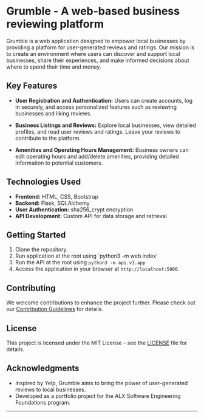 # Grumble - A web-based business reviewing platform

Grumble is a web application designed to empower local businesses by providing a platform for user-generated reviews and ratings. Our mission is to create an environment where users can discover and support local businesses, share their experiences, and make informed decisions about where to spend their time and money.

## Key Features

- **User Registration and Authentication:** Users can create accounts, log in securely, and access personalized features such as reviewing businesses and liking reviews.

- **Business Listings and Reviews:** Explore local businesses, view detailed profiles, and read user reviews and ratings. Leave your reviews to contribute to the platform.

- **Amenities and Operating Hours Management:** Business owners can edit operating hours and add/delete amenities, providing detailed information to potential customers.

## Technologies Used

- **Frontend:** HTML, CSS, Bootstrap
- **Backend:** Flask, SQLAlchemy
- **User Authentication:** sha256_crypt encryption
- **API Development:** Custom API for data storage and retrieval

## Getting Started

1. Clone the repository.
2. Run application at the root using `python3 -m web.index'
3. Run the API at the root using `python3 -m api.v1.app`
4. Access the application in your browser at `http://localhost:5000`.

## Contributing

We welcome contributions to enhance the project further. Please check out our [Contribution Guidelines](CONTRIBUTING.md) for details.

## License

This project is licensed under the MIT License - see the [LICENSE](LICENSE) file for details.

## Acknowledgments

- Inspired by Yelp, Grumble aims to bring the power of user-generated reviews to local businesses.
- Developed as a portfolio project for the ALX Software Engineering Foundations program.

---
